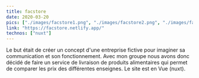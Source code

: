 ```yaml
---
title: facstore
date: 2020-03-20
pics: ["./images/facstore1.png", "./images/facstore2.png", "./images/facstore3.png"]
link: "https://facstore.netlify.app/"
technos: ["nuxt"]
---
```


Le but était de créer un concept d'une entreprise fictive pour imaginer sa communication et son fonctionnement. Avec mon groupe nous avons donc décidé de faire un service de livraison de produits alimentaires qui permet de comparer les prix des différentes enseignes. Le site est en Vue (nuxt).
